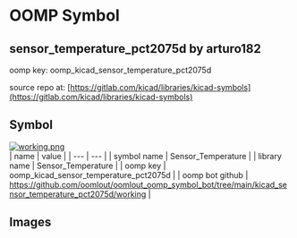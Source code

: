 # OOMP Symbol  
## sensor_temperature_pct2075d  by arturo182  
  
oomp key: oomp_kicad_sensor_temperature_pct2075d  
  
source repo at: [https://gitlab.com/kicad/libraries/kicad-symbols](https://gitlab.com/kicad/libraries/kicad-symbols)  
## Symbol  
  
[![working.png](working_600.png)](working.png)  
| name | value | 
| --- | --- | 
| symbol name | Sensor_Temperature | 
| library name | Sensor_Temperature | 
| oomp key | oomp_kicad_sensor_temperature_pct2075d | 
| oomp bot github | https://github.com/oomlout/oomlout_oomp_symbol_bot/tree/main/kicad_sensor_temperature_pct2075d/working | 
## Images  
